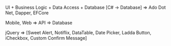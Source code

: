 UI + Business Logic + Data Access + Database [C# -> Database] => Ado Dot Net, Dapper, EFCore

Mobile, Web => API => Database

jQuery => [Sweet Alert, Notiflix, DataTable, Date Picker, Ladda Button, iCheckbox, Custom Confirm Message]